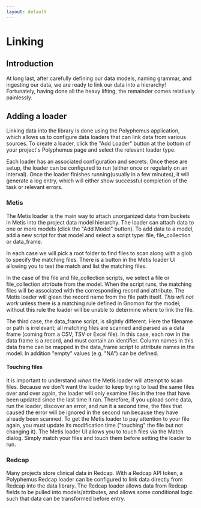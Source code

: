 ```yaml
---
layout: default
---
```

# Linking

## Introduction

At long last, after carefully defining our data models, naming grammar, and ingesting our data, we are ready to link our data into a hierarchy! Fortunately, having done all the heavy lifting, the remainder comes relatively painlessly.

## Adding a loader

Linking data into the library is done using the Polyphemus application, which allows us to configure data loaders that can link data from various sources. To create a loader, click the "Add Loader" button at the bottom of your project's Polyphemus page and select the relevant loader type.

Each loader has an associated configuration and secrets. Once these are setup, the loader can be configured to run (either once or regularly on an interval). Once the loader finishes running(usually in a few minutes), it will generate a log entry, which will either show successful completion of the task or relevant errors.

### Metis

The Metis loader is the main way to attach unorganized data from buckets in Metis into the project data model hierarchy. The loader can attach data to one or more models (click the "Add Model" button). To add data to a model, add a new script for that model and select a script type: file, file_collection or data_frame.

In each case we will pick a root folder to find files to scan along with a glob to specify the matching files. There is a button in the Metis loader UI allowing you to test the match and list the matching files.

In the case of the file and file_collection scripts, we select a file or file_collection attribute from the model. When the script runs, the matching files will be associated with the corresponding record and attribute. The Metis loader will glean the record name from the file path itself. *This will not work* unless there is a matching rule defined in Gnomon for the model; without this rule the loader will be unable to determine where to link the file.

The third case, the data_frame script, is slightly different. Here the filename or path is irrelevant; all matching files are scanned and parsed as a data frame (coming from a CSV, TSV or Excel file). In this case, each row in the data frame is a record, and must contain an identifier. Column names in this data frame can be mapped in the data_frame script to attribute names in the model. In addition "empty" values (e.g. "NA") can be defined.

#### Touching files

It is important to understand *when* the Metis loader will attempt to scan files. Because we don't want the loader to keep trying to load the same files over and over again, the loader will only examine files in the tree that have been updated since the last time it ran. Therefore, if you upload some data, run the loader, discover an error, and run it a second time, the files that caused the error will be ignored in the second run because they have already been scanned. To get the Metis loader to pay attention to your file again, you must update its modification time ("touching" the file but not changing it). The Metis loader UI allows you to touch files via the Match dialog. Simply match your files and touch them before setting the loader to run.

### Redcap

Many projects store clinical data in Redcap. With a Redcap API token, a Polyphemus Redcap loader can be configured to link data directly from Redcap into the data library. The Redcap loader allows data from Redcap fields to be pulled into models/attributes, and allows some conditional logic such that data can be transformed before entry.
